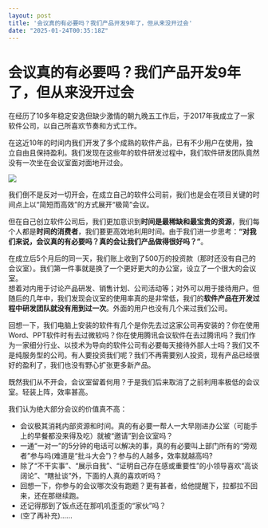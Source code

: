 ```yaml
---
layout: post
title: '会议真的有必要吗？我们产品开发9年了，但从来没开过会'
date: "2025-01-24T00:35:18Z"
---
```

会议真的有必要吗？我们产品开发9年了，但从来没开过会
==========================

在经历了10多年稳定安逸但缺少激情的朝九晚五工作后，于2017年我成立了一家软件公司，以自己所喜欢节奏和方式工作。

在这近10年的时间内我们开发了多个成熟的软件产品，已有不少用户在使用，独立自由且保持盈利。我们发现在这些年的软件研发过程中，我们软件研发团队竟然没有一次坐在会议室面对面地开过会。

![](https://zhuchenglin-blog.oss-cn-shanghai.aliyuncs.com/2025-01-23/meeting-1453895_1280.png)

我们倒不是反对一切开会，在成立自己的软件公司前，我们也是会在项目关键的时间点上以“简短而高效”的方式展开“极简”会议。

但在自己创立软件公司后，我们更加意识到**时间是最稀缺和最宝贵的资源**，我们每个人都是**时间的消费者**，我们要更高效地利用时间。由于我们进一步思考：**“对我们来说，会议真的有必要吗？真的会让我们产品做得很好吗？”**。

在成立后5个月后的同一天，我们账上收到了500万的投资款（那时还没有自己的会议室）。我们第一件事就是换了一个更好更大的办公室，设立了一个很大的会议室。  
想着对内用于讨论产品研发、销售计划、公司活动等；对外可以用于接待用户。但随后的几年中，我们发现会议室的使用率真的是非常低，我们的**软件产品在开发过程中研发团队就没有用到过一次**。外面的用户也没有几个来过我们公司。

回想一下，我们电脑上安装的软件有几个是你先去过这家公司再安装的？你在使用Word、PPT软件时有去过微软吗？你在使用腾讯会议软件在去过腾讯吗？我们作为一家细分行业、以技术为导向的软件公司有必要每天接待外部人士吗？我们又不是纯服务型的公司。有人要投资我们呢？我们不再需要别人投资，现有产品已经很好的盈利了，我们也没有野心扩张更多新产品。

既然我们从不开会，会议室留着何用？于是我们后来取消了之前利用率极低的会议室。轻装上阵，效率甚高。

我们认为绝大部分会议的价值真不高：

*   会议极其消耗内部资源和时间。真的有必要一帮人一大早刚进办公室（可能手上的早餐都没来得及吃）就被“邀请”到会议室吗？
*   一通“一对一”的5分钟的电话可以解决的事，真的有必要叫上部门所有的“旁观者”参与吗(难道是“批斗大会”)？参与的人越多，效率就越高吗?
*   除了“不干实事”、“展示自我”、“证明自己存在感或重要性”的小领导喜欢“高谈阔论”、“瞎扯谈”外，下面的人真的喜欢听吗？
*   回想一下，你参与的会议哪次没有跑题？更有甚者，给他提醒下，拉都拉不回来，还在那继续跑。
*   还记得那到了饭点还在那叽叽歪歪的“家伙”吗？
*   (空了再补充)......